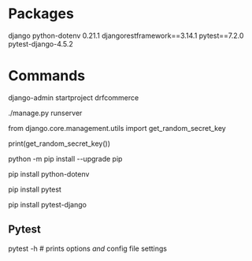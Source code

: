 # Packages

django
python-dotenv 0.21.1
djangorestframework==3.14.1
pytest==7.2.0
pytest-django-4.5.2

# Commands

django-admin startproject drfcommerce

./manage.py runserver

<!-- 파이썬 쉘에서 -->
from django.core.management.utils import get_random_secret_key

print(get_random_secret_key())
<!-- local, production 마다 비밀키를 다르게 사용하자! -->

python -m pip install --upgrade pip

pip install python-dotenv

pip install pytest

pip install pytest-django

## Pytest

pytest -h # prints options _and_ config file settings

